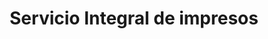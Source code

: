 ---
title: "Servicio Integral de impresos"
url: /madrid/servicio-integral-de-impresos/
shop: material de oficina
---